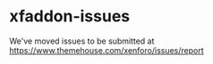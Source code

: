 # xfaddon-issues

We've moved issues to be submitted at https://www.themehouse.com/xenforo/issues/report
